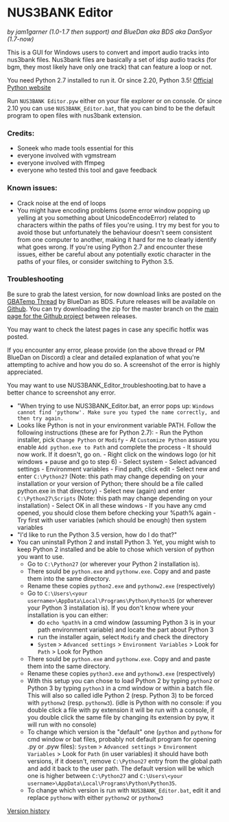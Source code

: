 # NUS3BANK Editor
_by jam1garner (1.0-1.7 then support) and BlueDan aka BDS aka DanSyor (1.7-now)_

This is a GUI for Windows users to convert and import audio tracks into nus3bank files. Nus3bank files are basically a set of idsp audio tracks (for bgm, they most likely have only one track) that can feature a loop or not.

You need Python 2.7 installed to run it. Or since 2.20, Python 3.5! [Official Python website](https://www.python.org/)

Run `NUS3BANK Editor.pyw` either on your file explorer or on console.
Or since 2.10 you can use `NUS3BANK_Editor.bat`, that you can bind to be the default program to open files with nus3bank extension.


### Credits:
- Soneek who made tools essential for this
- everyone involved with vgmstream
- everyone involved with ffmpeg
- everyone who tested this tool and gave feedback

### Known issues:
* Crack noise at the end of loops
* You might have encoding problems (some error window popping up yelling at you something about UnicodeEncodeError) related to characters within the paths of files you're using. I try my best for you to avoid those but unfortunately the behaviour doesn't seem consistent from one computer to another, making it hard for me to clearly identify what goes wrong. If you're using Python 2.7 and encounter these issues, either be careful about any potentially exotic character in the paths of your files, or consider switching to Python 3.5.
    
### Troubleshooting
Be sure to grab the latest version, for now download links are posted on the [GBATemp Thread](http://gbatemp.net/threads/easy-nus3bank-editor-with-gui.426370/) by BlueDan as BDS.
Future releases will be available on [Github](https://github.com/DanSyor/NUS3BANK-Editor/releases). You can try downloading the zip for the master branch on the [main page for the Github project](https://github.com/DanSyor/NUS3BANK-Editor) between releases.

You may want to check the latest pages in case any specific hotfix was posted.

If you encounter any error, please provide (on the above thread or PM BlueDan on Discord) a clear and detailed explanation of what you're attempting to achive and how you do so. A screenshot of the error is highly appreciated.

You may want to use NUS3BANK_Editor_troubleshooting.bat to have a better chance to screenshot any error.
 * "When trying to use NUS3BANK_Editor.bat, an error pops up: ``Windows cannot find 'pythonw'. Make sure you typed the name correctly, and then try again.``
  * Looks like Python is not in your environment variable PATH. Follow the following instructions (these are for Python 2.7):
        - Run the Python installer, pick `Change Python` or `Modify`
        - At `Customize Python` assure you enable `Add python.exe to Path` and complete the process
        - It should now work. If it doesn't, go on.
        - Right click on the windows logo (or hit windows + pause and go to step 6)
        - Select system
        - Select advanced settings
        - Environment variables
        - Find path, click edit
        - Select new and enter `C:\Python27` (Note: this path may change depending on your installation or your version of Python; there should be a file called python.exe in that directory)
        - Select new (again) and enter `C:\Python27\Scripts` (Note: this path may change depending on your installation)
        - Select OK in all these windows
        - If you have any cmd opened, you should close them before checking your %path% again
        - Try first with user variables (which should be enough) then system variables
 * "I'd like to run the Python 3.5 version, how do I do that?"
  * You can uninstall Python 2 and install Python 3. Yet, you might wish to keep Python 2 installed and be able to chose which version of python you want to use.
    - Go to `C:\Python27` (or wherever your Python 2 installation is).
    - There sould be `python.exe` and `pythonw.exe`. Copy and and paste them into the same directory.
    - Rename these copies `python2.exe` and `pythonw2.exe` (respectively)
    - Go to `C:\Users\<your username>\AppData\Local\Programs\Python\Python35` (or wherever your Python 3 installation is). If you don't know where your installation is you can either:
        - do `echo %path%` in a cmd window (assuming Python 3 is in your path environment variable) and locate the part about Python 3
        - run the installer again, select `Modify` and check the directory
        - `System` > `Advanced settings` > `Environment Variables` > Look for `Path` > Look for Python 
    - There sould be `python.exe` and `pythonw.exe`. Copy and and paste them into the same directory.
    - Rename these copies `python3.exe` and `pythonw3.exe` (respectively)
    - With this setup you can chose to load Python 2 by typing `python2` or Python 3 by typing `python3` in a cmd window or within a batch file. This will also so called idle Python 2 (resp. Python 3) to be forced with `pythonw2` (resp. `pythonw3`). (idle is Python with no console: if you double click a file with py extension it will be run with a console, if you double click the same file by changing its extension by pyw, it will run with no console)
    - To change which version is the "default" one (`python` and `pythonw` for cmd window or bat files, probably not default program for opening .py or .pyw files): `System` > `Advanced settings` > `Environment Variables` > Look for `Path` (in user variables) it should have both versions, if it doesn't, remove `C:\Python27` entry from the global path and add it back to the user path. The default version will be which one is higher between `C:\Python27` and `C:\Users\<your username>\AppData\Local\Programs\Python\Python35`.
    - To change which version is run with `NUS3BANK_Editor.bat`, edit it and replace `pythonw` with either `pythonw2` or `pythonw3`

[Version history](HISTORY.md)
